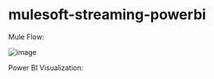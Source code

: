 # mulesoft-streaming-powerbi

Mule Flow:

![image](https://user-images.githubusercontent.com/20736982/215877154-9da48e78-0871-4ca4-928d-2a856b2fd179.png)

Power BI Visualization:
